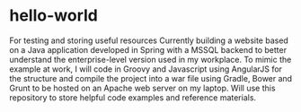 # hello-world
For testing and storing useful resources
Currently building a website based on a Java application developed in Spring with a MSSQL backend to better understand the enterprise-level version used in my workplace. To mimic the example at work, I will code in Groovy and Javascript using AngularJS for the structure and compile the project into a war file using Gradle, Bower and Grunt to be hosted on an Apache web server on my laptop.
Will use this repository to store helpful code examples and reference materials.
